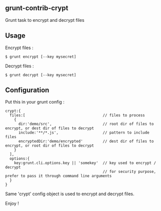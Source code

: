 ## grunt-contrib-crypt

Grunt task to encrypt and decrypt files

## Usage

Encrypt files :

    $ grunt encrypt [--key mysecret]

Decrypt files :

    $ grunt decrypt [--key mysecret]

## Configuration

Put this in your grunt config :

    crypt:{
      files:[                                   // files to process
        {
          dir:'demo/src',                       // root dir of files to encrypt, or dest dir of files to decrypt
          include:'**/*.js',                    // pattern to include files
          encryptedDir:'demo/encrypted'         // dest dir of files to encrypt, or root dir of files to decrypt
        }
      ],
      options:{
        key:grunt.cli.options.key || 'somekey'  // key used to encrypt / decrypt
                                                // for security purpose, prefer to pass it through command line arguments
      }
    }

Same 'crypt' config object is used to encrypt and decrypt files.

Enjoy !